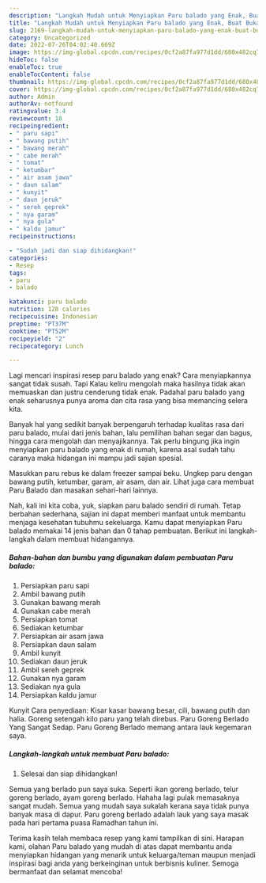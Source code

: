 ```yaml
---
description: "Langkah Mudah untuk Menyiapkan Paru balado yang Enak, Buat Buka Puasa Menggugah Selera"
title: "Langkah Mudah untuk Menyiapkan Paru balado yang Enak, Buat Buka Puasa Menggugah Selera"
slug: 2169-langkah-mudah-untuk-menyiapkan-paru-balado-yang-enak-buat-buka-puasa-menggugah-selera
category: Uncategorized
date: 2022-07-26T04:02:40.669Z
image: https://img-global.cpcdn.com/recipes/0cf2a87fa977d1dd/680x482cq70/paru-balado-foto-resep-utama.jpg
hideToc: false
enableToc: true
enableTocContent: false
thumbnail: https://img-global.cpcdn.com/recipes/0cf2a87fa977d1dd/680x482cq70/paru-balado-foto-resep-utama.jpg
cover: https://img-global.cpcdn.com/recipes/0cf2a87fa977d1dd/680x482cq70/paru-balado-foto-resep-utama.jpg
author: Admin
authorAv: notfound
ratingvalue: 3.4
reviewcount: 18
recipeingredient:
- " paru sapi"
- " bawang putih"
- " bawang merah"
- " cabe merah"
- " tomat"
- " ketumbar"
- " air asam jawa"
- " daun salam"
- " kunyit"
- " daun jeruk"
- " sereh geprek"
- " nya garam"
- " nya gula"
- " kaldu jamur"
recipeinstructions:

- "Sudah jadi dan siap dihidangkan!"
categories:
- Resep
tags:
- paru
- balado

katakunci: paru balado 
nutrition: 128 calories
recipecuisine: Indonesian
preptime: "PT37M"
cooktime: "PT52M"
recipeyield: "2"
recipecategory: Lunch

---
```



Lagi mencari inspirasi resep paru balado yang enak? Cara menyiapkannya sangat tidak susah. Tapi Kalau keliru mengolah maka hasilnya tidak akan memuaskan dan justru cenderung tidak enak. Padahal paru balado yang enak seharusnya punya aroma dan cita rasa yang bisa memancing selera kita.


Banyak hal yang sedikit banyak berpengaruh terhadap kualitas rasa dari paru balado, mulai dari jenis bahan, lalu pemilihan bahan segar dan bagus, hingga cara mengolah dan menyajikannya. Tak perlu bingung jika ingin menyiapkan paru balado yang enak di rumah, karena asal sudah tahu caranya maka hidangan ini mampu jadi sajian spesial.

Masukkan paru rebus ke dalam freezer sampai beku. Ungkep paru dengan bawang putih, ketumbar, garam, air asam, dan air. Lihat juga cara membuat Paru Balado dan masakan sehari-hari lainnya.


Nah, kali ini kita coba, yuk, siapkan paru balado sendiri di rumah. Tetap berbahan sederhana, sajian ini dapat memberi manfaat untuk membantu menjaga kesehatan tubuhmu sekeluarga. Kamu dapat menyiapkan Paru balado memakai 14 jenis bahan dan 0 tahap pembuatan. Berikut ini langkah-langkah dalam membuat hidangannya.

<!--inarticleads1-->

##### Bahan-bahan dan bumbu yang digunakan dalam pembuatan Paru balado:

1. Persiapkan  paru sapi
1. Ambil  bawang putih
1. Gunakan  bawang merah
1. Gunakan  cabe merah
1. Persiapkan  tomat
1. Sediakan  ketumbar
1. Persiapkan  air asam jawa
1. Persiapkan  daun salam
1. Ambil  kunyit
1. Sediakan  daun jeruk
1. Ambil  sereh geprek
1. Gunakan  nya garam
1. Sediakan  nya gula
1. Persiapkan  kaldu jamur


Kunyit Cara penyediaan: Kisar kasar bawang besar, cili, bawang putih dan halia. Goreng setengah kilo paru yang telah direbus. Paru Goreng Berlado Yang Sangat Sedap. Paru Goreng Berlado memang antara lauk kegemaran saya. 

<!--inarticleads2-->

##### Langkah-langkah untuk membuat Paru balado:


1. Selesai dan siap dihidangkan!

Semua yang berlado pun saya suka. Seperti ikan goreng berlado, telur goreng berlado, ayam goreng berlado. Hahaha lagi pulak memasaknya sangat mudah. Semua yang mudah saya sukalah kerana saya tidak punya banyak masa di dapur. Paru goreng berlado adalah lauk yang saya masak pada hari pertama puasa Ramadhan tahun ini. 

Terima kasih telah membaca resep yang kami tampilkan di sini. Harapan kami, olahan Paru balado yang mudah di atas dapat membantu anda menyiapkan hidangan yang menarik untuk keluarga/teman maupun menjadi inspirasi bagi anda yang berkeinginan untuk berbisnis kuliner. Semoga bermanfaat dan selamat mencoba!
